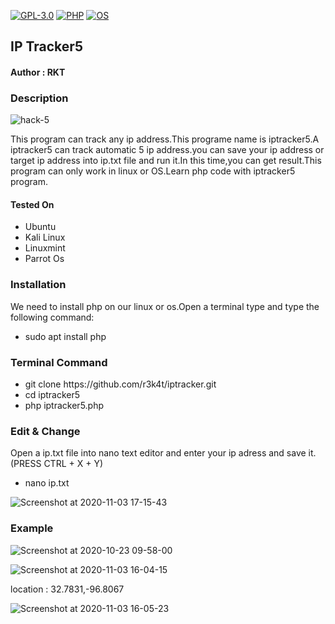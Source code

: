 [![GPL-3.0](https://img.shields.io/packagist/l/doctrine/orm.svg)](https://github.com/r3k4t/iptracker5/blob/main/LICENSE) 
[![PHP](https://img.shields.io/badge/PHP-brightgreen.svg)](https://en.wikipedia.org/wiki/PHP/)
[![OS](https://img.shields.io/badge/Tested%20On-Linux%20%7C%20OS-yellowgreen.svg)](https://en.wikipedia.org/wiki/Linux/)

<h2>IP Tracker5</h2>

<h4>Author : RKT</h4>


### Description ###

![hack-5](https://user-images.githubusercontent.com/69615463/97979837-def93880-1df5-11eb-83be-3cf46c26dc96.gif)

This program can track any ip address.This programe name is iptracker5.A iptracker5 can track automatic 5 ip address.you can save your ip address or target ip address into ip.txt file and run it.In this time,you can get result.This program can only work in linux or OS.Learn php code with iptracker5 program.

#### Tested On ###
                                       
<ul>
<li>Ubuntu</li>
<li>Kali Linux</li>
<li>Linuxmint</li>
<li>Parrot Os</li>
</ul>

### Installation ###

We need to install php on our linux or os.Open a terminal type and type the following command:

<ul>
<li>sudo apt install php</li>
</ul>

### Terminal Command ###

<ul>
<li>git clone https://github.com/r3k4t/iptracker.git</li>
<li>cd   iptracker5   </li>
<li>php iptracker5.php </li>
</ul>


### Edit & Change ###

Open a ip.txt file into nano text editor and enter your ip adress and save  it.(PRESS CTRL + X + Y)

<ul>
<li>nano ip.txt</li>
</ul>

![Screenshot at 2020-11-03 17-15-43](https://user-images.githubusercontent.com/69615463/97981450-54fe9f00-1df8-11eb-86d5-7061f2eb4a30.png)

### Example ###

![Screenshot at 2020-10-23 09-58-00](https://user-images.githubusercontent.com/69615463/97977350-182fa980-1df2-11eb-95e1-5cb86b3c9209.png)


![Screenshot at 2020-11-03 16-04-15](https://user-images.githubusercontent.com/69615463/97978410-89bc2780-1df3-11eb-80de-f19f8d37b352.png)


location : 32.7831,-96.8067

![Screenshot at 2020-11-03 16-05-23](https://user-images.githubusercontent.com/69615463/97978458-98a2da00-1df3-11eb-853d-7412a2ea6fab.png)


